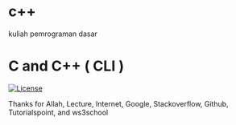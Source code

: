 # c++
kuliah pemrograman dasar

# C and C++ ( CLI )

[![License](https://poser.pugx.org/laravel/lumen-framework/license.svg)](https://scodeid.blogspot.com)

Thanks for Allah, Lecture, Internet, Google, Stackoverflow, Github, Tutorialspoint, and ws3school
